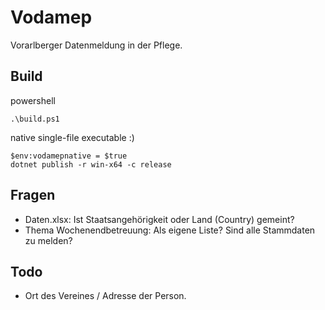 # Vodamep

Vorarlberger Datenmeldung in der Pflege.


## Build

powershell
```
.\build.ps1
```


native single-file executable :)
```
$env:vodamepnative = $true
dotnet publish -r win-x64 -c release

```

## Fragen


- Daten.xlsx: Ist Staatsangehörigkeit oder Land (Country) gemeint?
- Thema Wochenendbetreuung: Als eigene Liste? Sind alle Stammdaten zu melden?

## Todo

- Ort des Vereines / Adresse der Person.

